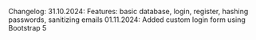 Changelog:
31.10.2024: Features: basic database, login, register, hashing passwords, sanitizing emails
01.11.2024: Added custom login form using Bootstrap 5
